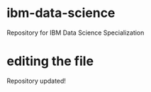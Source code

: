 # ibm-data-science
Repository for IBM Data Science Specialization
# editing the file
Repository updated!
